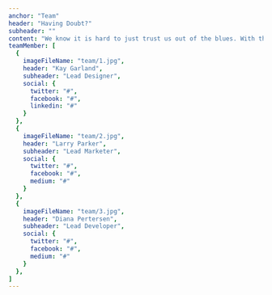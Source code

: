 ```yaml
---
anchor: "Team"
header: "Having Doubt?"
subheader: ""
content: "We know it is hard to just trust us out of the blues. With the enormous Gift Card scam across online platform, we understand your disbelief. However we have had trades from prominent people around."
teamMember: [
  {
    imageFileName: "team/1.jpg",
    header: "Kay Garland",
    subheader: "Lead Designer",
    social: {
      twitter: "#",
      facebook: "#",
      linkedin: "#"
    }
  },
  {
    imageFileName: "team/2.jpg",
    header: "Larry Parker",
    subheader: "Lead Marketer",
    social: {
      twitter: "#",
      facebook: "#",
      medium: "#"
    }
  },
  {
    imageFileName: "team/3.jpg",
    header: "Diana Pertersen",
    subheader: "Lead Developer",
    social: {
      twitter: "#",
      facebook: "#",
      medium: "#"
    }
  },
]
---
```

